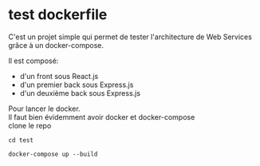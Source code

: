 # test dockerfile

C'est un projet simple qui permet de tester l'architecture de Web Services grâce à un docker-compose.

Il est composé:
* d'un front sous React.js 
* d'un premier back sous Express.js
* d'un deuxième back sous Express.js

Pour lancer le docker. <br>
Il faut bien évidemment avoir docker et docker-compose<br>
clone le repo<br>
```
cd test

docker-compose up --build
```
